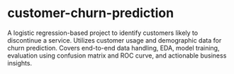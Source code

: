 # customer-churn-prediction
A logistic regression-based project to identify customers likely to discontinue a service. Utilizes customer usage and demographic data for churn prediction. Covers end-to-end data handling, EDA, model training, evaluation using confusion matrix and ROC curve, and actionable business insights.
